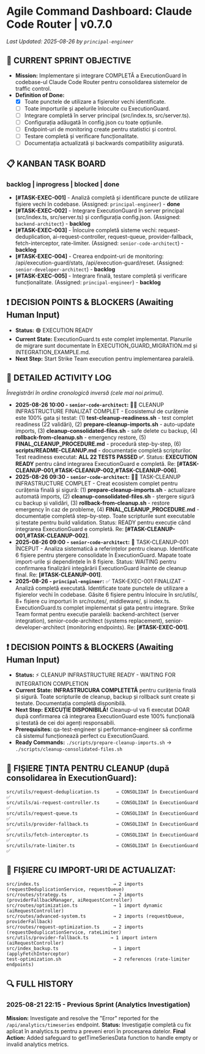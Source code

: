 # Agile Command Dashboard: Claude Code Router | v0.7.0
_Last Updated: 2025-08-26 by `principal-engineer`_

## 🎯 CURRENT SPRINT OBJECTIVE
- **Mission:** Implementare și integrare COMPLETĂ a ExecutionGuard în codebase-ul Claude Code Router pentru consolidarea sistemelor de traffic control.
- **Definition of Done:**
  - [x] Toate punctele de utilizare a fișierelor vechi identificate.
  - [ ] Toate importurile și apelurile înlocuite cu ExecutionGuard.
  - [ ] Integrare completă în server principal (src/index.ts, src/server.ts).
  - [ ] Configurația adăugată în config.json cu toate opțiunile.
  - [ ] Endpoint-uri de monitoring create pentru statistici și control.
  - [ ] Testare completă și verificare funcționalitate.
  - [ ] Documentația actualizată și backwards compatibility asigurată.

## 📋 KANBAN TASK BOARD
### backlog | inprogress | blocked | done
- **[#TASK-EXEC-001]** - Analiză completă și identificare puncte de utilizare fișiere vechi în codebase. (Assigned: `principal-engineer`) - **done**
- **[#TASK-EXEC-002]** - Integrare ExecutionGuard în server principal (src/index.ts, src/server.ts) și configurația config.json. (Assigned: `backend-architect`) - **backlog**
- **[#TASK-EXEC-003]** - Înlocuire completă sisteme vechi: request-deduplication, ai-request-controller, request-queue, provider-fallback, fetch-interceptor, rate-limiter. (Assigned: `senior-code-architect`) - **backlog**
- **[#TASK-EXEC-004]** - Crearea endpoint-uri de monitoring: /api/execution-guard/stats, /api/execution-guard/reset. (Assigned: `senior-developer-architect`) - **backlog**
- **[#TASK-EXEC-005]** - Integrare finală, testare completă și verificare funcționalitate. (Assigned: `principal-engineer`) - **backlog**

## ❗ DECISION POINTS & BLOCKERS (Awaiting Human Input)
- **Status:** 🟢 EXECUTION READY
- **Current State:** ExecutionGuard.ts este complet implementat. Planurile de migrare sunt documentate în EXECUTION_GUARD_MIGRATION.md și INTEGRATION_EXAMPLE.md.
- **Next Step:** Start Strike Team execution pentru implementarea paralelă.

## 📝 DETAILED ACTIVITY LOG
_Înregistrări în ordine cronologică inversă (cele mai noi primul)._
- **2025-08-26 10:00 - `senior-code-architect`:** 🧹🎯 CLEANUP INFRASTRUCTURE FINALIZAT COMPLET - Ecosistemul de curățenie este 100% gata și testat: (1) **test-cleanup-readiness.sh** - test complet readiness (22 validări), (2) **prepare-cleanup-imports.sh** - auto-update imports, (3) **cleanup-consolidated-files.sh** - safe delete cu backup, (4) **rollback-from-cleanup.sh** - emergency restore, (5) **FINAL_CLEANUP_PROCEDURE.md** - procedură step-by-step, (6) **scripts/README-CLEANUP.md** - documentație completă scripturilor. Test readiness executat: **ALL 22 TESTS PASSED ✅**. Status: **EXECUTION READY** pentru când integrarea ExecutionGuard e completă. Re: **[#TASK-CLEANUP-001,#TASK-CLEANUP-002,#TASK-CLEANUP-006]**.
- **2025-08-26 09:30 - `senior-code-architect`:** 🧹✅ TASK-CLEANUP INFRASTRUCTURE COMPLET - Creat ecosistem complet pentru curățenia finală și sigură: (1) **prepare-cleanup-imports.sh** - actualizare automată imports, (2) **cleanup-consolidated-files.sh** - ștergere sigură cu backup și validări, (3) **rollback-from-cleanup.sh** - restore emergency în caz de probleme, (4) **FINAL_CLEANUP_PROCEDURE.md** - documentație completă step-by-step. Toate scripturile sunt executable și testate pentru build validation. Status: READY pentru execuție când integrarea ExecutionGuard e completă. Re: **[#TASK-CLEANUP-001,#TASK-CLEANUP-002]**.
- **2025-08-26 09:00 - `senior-code-architect`:** 🧹 TASK-CLEANUP-001 ÎNCEPUT - Analiza sistematică a referințelor pentru cleanup. Identificate 6 fișiere pentru ștergere consolidate în ExecutionGuard. Mapate toate import-urile și dependințele în 8 fișiere. Status: WAITING pentru confirmarea finalizării integărării ExecutionGuard înainte de cleanup final. Re: **[#TASK-CLEANUP-001]**.
- **2025-08-26 - `principal-engineer`:** ✅ TASK-EXEC-001 FINALIZAT - Analiză completă executată. Identificate toate punctele de utilizare a fișierelor vechi în codebase. Găsite 6 fișiere pentru înlocuire în src/utils/, 8+ fișiere cu importuri în src/routes/, middleware/, și index.ts. ExecutionGuard.ts complet implementat și gata pentru integrare. Strike Team format pentru execuție paralelă: backend-architect (server integration), senior-code-architect (systems replacement), senior-developer-architect (monitoring endpoints). Re: **[#TASK-EXEC-001]**.

## ❗ DECISION POINTS & BLOCKERS (Awaiting Human Input)
- **Status:** ⚡ CLEANUP INFRASTRUCTURE READY - WAITING FOR INTEGRATION COMPLETION
- **Current State:** **INFRASTRUCURA COMPLETETĂ** pentru curățenia finală și sigură. Toate scripturile de cleanup, backup și rollback sunt create și testate. Documentația completă disponibilă.
- **Next Step:** **EXECUȚIE DISPONIBILĂ!** Cleanup-ul va fi executat DOAR după confirmarea că integrarea ExecutionGuard este 100% funcțională și testată de cei doi agenți responsabili.
- **Prerequisites:** qa-test-engineer și performance-engineer să confirme că sistemul funcționează perfect cu ExecutionGuard.
- **Ready Commands:** `./scripts/prepare-cleanup-imports.sh` → `./scripts/cleanup-consolidated-files.sh`

## 🚨 FIȘIERE ȚINTA PENTRU CLEANUP (după consolidarea în ExecutionGuard):
```
src/utils/request-deduplication.ts      → CONSOLIDAT în ExecutionGuard ✅
src/utils/ai-request-controller.ts      → CONSOLIDAT în ExecutionGuard ✅
src/utils/request-queue.ts              → CONSOLIDAT în ExecutionGuard ✅
src/utils/provider-fallback.ts          → CONSOLIDAT în ExecutionGuard ✅ 
src/utils/fetch-interceptor.ts          → CONSOLIDAT în ExecutionGuard ✅
src/utils/rate-limiter.ts               → CONSOLIDAT în ExecutionGuard ✅
```

## 📄 FIȘIERE CU IMPORT-URI DE ACTUALIZAT:
```
src/index.ts                           → 2 imports (requestDeduplicationService, requestQueue)
src/routes/strategy.ts                 → 2 imports (providerFallbackManager, aiRequestController)
src/routes/optimization.ts             → 1 import dynamic (aiRequestController) 
src/routes/advanced-system.ts          → 2 imports (requestQueue, providerFallback)
src/routes/request-optimization.ts     → 2 imports (requestDeduplicationService, rateLimiter)
src/utils/provider-fallback.ts        → 1 import intern (aiRequestController)
src/index_backup.ts                    → 1 import (applyFetchInterceptor)
test-optimization.sh                   → 2 references (rate-limiter endpoints)
```

## 🔍 FULL HISTORY
### 2025-08-21 22:15 - Previous Sprint (Analytics Investigation)
**Mission:** Investigate and resolve the "Error" reported for the `/api/analytics/timeseries` endpoint.
**Status:** Investigație completă cu fix aplicat în analytics.ts pentru a preveni erori în procesarea datelor.
**Final Action:** Added safeguard to getTimeSeriesData function to handle empty or invalid analytics metrics.